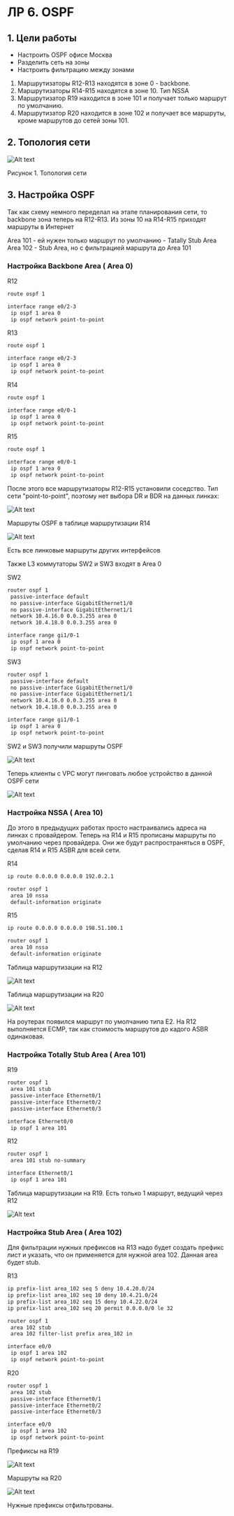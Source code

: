 # ЛР 6. OSPF

## 1. Цели работы

- Настроить OSPF офисе Москва
- Разделить сеть на зоны
- Настроить фильтрацию между зонами

1. Маршрутизаторы R12-R13 находятся в зоне 0 - backbone.
2. Маршрутизаторы R14-R15 находятся в зоне 10. Тип NSSA
3. Маршрутизатор R19 находится в зоне 101 и получает только маршрут по умолчанию.
4. Маршрутизатор R20 находится в зоне 102 и получает все маршруты, кроме маршрутов до сетей зоны 101.

## 2. Топология сети

![Alt text](./topology.png)

Рисунок 1. Топология сети

## 3. Настройка OSPF

Так как схему немного переделал на этапе планирования сети, то backbone зона теперь на R12-R13. Из зоны 10 на R14-R15 приходят маршруты в Интернет

Area 101 - ей нужен только маршрут по умолчанию - Tatally Stub Area
Area 102 - Stub Area, но с фильтрацией маршрута до Area 101

### Настройка Backbone Area ( Area 0)

R12

```bash
route ospf 1

interface range e0/2-3
 ip ospf 1 area 0
 ip ospf network point-to-point
```

R13

```bash
route ospf 1

interface range e0/2-3
 ip ospf 1 area 0
 ip ospf network point-to-point
```

R14

```bash
route ospf 1

interface range e0/0-1
 ip ospf 1 area 0
 ip ospf network point-to-point
```

R15

```bash
route ospf 1

interface range e0/0-1
 ip ospf 1 area 0
 ip ospf network point-to-point
```

После этого все маршрутизаторы R12-R15 установили соседство. Тип сети "point-to-point", поэтому нет выбора DR и BDR на данных линках:

![Alt text](./r14-ip-ospf-neighbor.png)

Маршруты OSPF в таблице маршрутизации R14

![Alt text](./r14-ip-route.png)

Есть все линковые маршруты других интерфейсов

Также L3 коммутаторы SW2 и SW3 входят в Area 0

SW2

```bash
router ospf 1
 passive-interface default
 no passive-interface GigabitEthernet1/0
 no passive-interface GigabitEthernet1/1
 network 10.4.16.0 0.0.3.255 area 0
 network 10.4.18.0 0.0.3.255 area 0

interface range gi1/0-1
 ip ospf 1 area 0
 ip ospf network point-to-point
```

SW3

```bash
router ospf 1
 passive-interface default
 no passive-interface GigabitEthernet1/0
 no passive-interface GigabitEthernet1/1
 network 10.4.16.0 0.0.3.255 area 0
 network 10.4.18.0 0.0.3.255 area 0

interface range gi1/0-1
 ip ospf 1 area 0
 ip ospf network point-to-point
```

SW2 и SW3 получили маршруты OSPF

![Alt text](./sw2-show-ip-route.png)

Теперь клиенты с VPC могут пинговать любое устройство в данной OSPF сети

![Alt text](./PC7-ping-to-r15.png)

### Настройка NSSA ( Area 10)

До этого в предыдущих работах просто настраивались адреса на линках с провайдером. Теперь на R14 и R15 прописаны маршруты по умолчанию через провайдера. Они же будут распространяться в OSPF, сделав R14 и R15 ASBR для всей сети.

R14

```bash
ip route 0.0.0.0 0.0.0.0 192.0.2.1

router ospf 1
 area 10 nssa
 default-information originate
```

R15

```bash
ip route 0.0.0.0 0.0.0.0 198.51.100.1

router ospf 1
 area 10 nssa
 default-information originate
```

Таблица маршрутизации на R12

![Alt text](./r12-show-ip-route.png)

Таблица маршрутизации на R20

![Alt text](./r20-show-ip-route-1.png)

На роутерах появился маршрут по умолчанию типа Е2. На R12 выполняется ECMP, так как стоимость маршрутов до кадого ASBR одинаковая.

### Настройка Totally Stub Area ( Area 101)

R19

```bash
router ospf 1
 area 101 stub
 passive-interface Ethernet0/1
 passive-interface Ethernet0/2
 passive-interface Ethernet0/3

interface Ethernet0/0
 ip ospf 1 area 101
```

R12

```bash
router ospf 1
 area 101 stub no-summary

interface Ethernet0/1
 ip ospf 1 area 101
```

Таблица маршрутизации на R19. Есть только 1 маршрут, ведущий через R12

![Alt text](./r19-ip-route.png)

### Настройка Stub Area ( Area 102)

Для фильтрации нужных префиксов на R13 надо будет создать префикс лист и указать, что он применяется для нужной area 102. Данная area будет stub.

R13

```bash
ip prefix-list area_102 seq 5 deny 10.4.20.0/24
ip prefix-list area_102 seq 10 deny 10.4.21.0/24
ip prefix-list area_102 seq 15 deny 10.4.22.0/24
ip prefix-list area_102 seq 20 permit 0.0.0.0/0 le 32

router ospf 1
 area 102 stub
 area 102 filter-list prefix area_102 in

interface e0/0
 ip ospf 1 area 102
 ip ospf network point-to-point
```

R20

```bash
router ospf 1
 area 102 stub
 passive-interface Ethernet0/1
 passive-interface Ethernet0/2
 passive-interface Ethernet0/3

interface e0/0
 ip ospf 1 area 102
 ip ospf network point-to-point
```

Префиксы на R19

![Alt text](./r19-show-ip-ospf-int.png)

Маршруты на R20

![Alt text](./r20-show-ip-route.png)

Нужные префиксы отфильтрованы.
